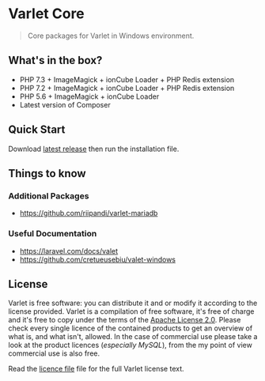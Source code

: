 # Varlet Core

> Core packages for Varlet in Windows environment.

## What's in the box?

- PHP 7.3 + ImageMagick + ionCube Loader + PHP Redis extension
- PHP 7.2 + ImageMagick + ionCube Loader + PHP Redis extension
- PHP 5.6 + ImageMagick + ionCube Loader
- Latest version of Composer

## Quick Start

Download [latest release](https://github.com/riipandi/varlet-core/releases) then run the installation file.

## Things to know

### Additional Packages

- <https://github.com/riipandi/varlet-mariadb>
<!-- - <https://github.com/riipandi/varlet-mysql8>
- <https://github.com/riipandi/varlet-mysql5>
- <https://github.com/riipandi/varlet-postgresql>
- <https://github.com/riipandi/varlet-mongodb>
- <https://github.com/riipandi/varlet-redis> -->

### Useful Documentation

- <https://laravel.com/docs/valet>
- <https://github.com/cretueusebiu/valet-windows>

## License

Varlet is free software: you can distribute it and or modify it according to the license provided.
Varlet is a compilation of free software, it's free of charge and it's free to copy under the terms
of the [Apache License 2.0](https://choosealicense.com/licenses/apache-2.0/). Please check every
single licence of the contained products to get an overview of what is, and what isn't, allowed.
In the case of commercial use please take a look at the product licences (_especially MySQL_),
from the my point of view commercial use is also free.

Read the [licence file](./license.txt) file for the full Varlet license text.
